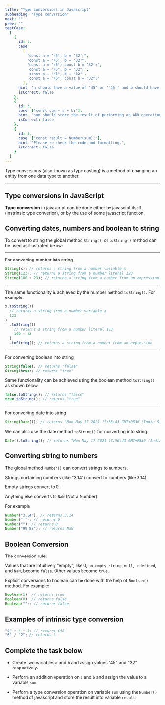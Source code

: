 ```yaml
---
title: "Type conversions in Javascript"
subheading: "Type conversion"
next: ""
prev: ""
testCase:
  [
    {
      id: 1,
      case:
        [
          "const a = '45', b = '32';",
          "const a = '45', b = '32'",
          "const a = '45'; const b = '32';",
          'const a = "45", b = "32";',
          'const a = "45", b = "32"',
          'const a = "45"; const b = "32";'
        ],
      hint: 'a should have a value of "45" or ''45'' and b should have a value of "32" or ''32''',
      isCorrect: false
    },
    {
      id: 2,
      case: ["const sum = a + b;"],
      hint: "sum should store the result of performing an ADD operation on the numb",
      isCorrect: false
    },
    {
      id: 3,
      case: ["const result = Number(sum);"],
      hint: "Please re check the code and formatting.",
      isCorrect: false
    }
  ]
---
```


Type conversions (also known as type casting) is a method of changing an entity from one data
type to another.

---

## Type conversions in JavaScript

**Type conversion** in javascript can be done either by javascipt itself (instrinsic type converion), or
by the use of some javascript function.

## Converting dates, numbers and boolean to string

To convert to string the global method `String()`, or `toString()` method can be used as
illustrated below:

---

For converting number into string

```javascript
String(x); // returns a string from a number variable x
String(123); // returns a string from a number literal 123
String(100 + 23); // returns a string from a number from an expression
```

---

The same functionality is achieved by the number method `toString()`. For example:

```javascript
x.toString()(
  // returns a string from a number variable x
  123
)
  .toString()(
    // returns a string from a number literal 123
    100 + 23
  )
  .toString(); // returns a string from a number from an expression
```

---

For converting boolean into string

```javascript
String(false); // returns "false"
String(true); // returns "true"
```

Same functionality can be achieved using the boolean method `toString()` as shown below.

```javascript
false.toString(); // returns "false"
true.toString(); // returns "true"
```

---

For converting date into string

```javascript
String(Date()); // returns "Mon May 17 2021 17:56:43 GMT+0530 (India Standard Time)"
```

We can also use the date method `toString()` for converting into string.

```javascript
Date().toString(); // returns "Mon May 17 2021 17:56:43 GMT+0530 (India Standard Time)"
```

## Converting string to numbers

The global method `Number()` can convert strings to numbers.

Strings containing numbers (like "3.14") convert to numbers
(like 3.14).

Empty strings convert to 0.

Anything else converts to `NaN` (Not a Number).

For example

```javascript
Number("3.14"); // returns 3.14
Number(" "); // returns 0
Number(""); // returns 0
Number("99 88"); // returns NaN
```

## Boolean Conversion

The conversion rule:

Values that are intuitively “empty”, like 0, `an empty string`, `null`, `undefined`, and `NaN`, become `false`.
Other values become `true`.

Explicit conversions to boolean can be done with the help of `Boolean()` method. For example:

```javascript
Boolean(1); // returns true
Boolean(0); // returns false
Boolean(""); // returns false
```

## Examples of intrinsic type conversion

```javascript
"$" + 4 + 5; // returns $45
"6" / "2"; // returns 3
```

## Complete the task below

- Create two variables `a` and `b` and assign values "45" and "32" respectively.

- Perform an addition operation on `a` and `b` and assign the value to a variable `sum`.

- Perform a type conversion operation on variable `sum` using the `Number()` method of javascript and store the result into variable `result`.
